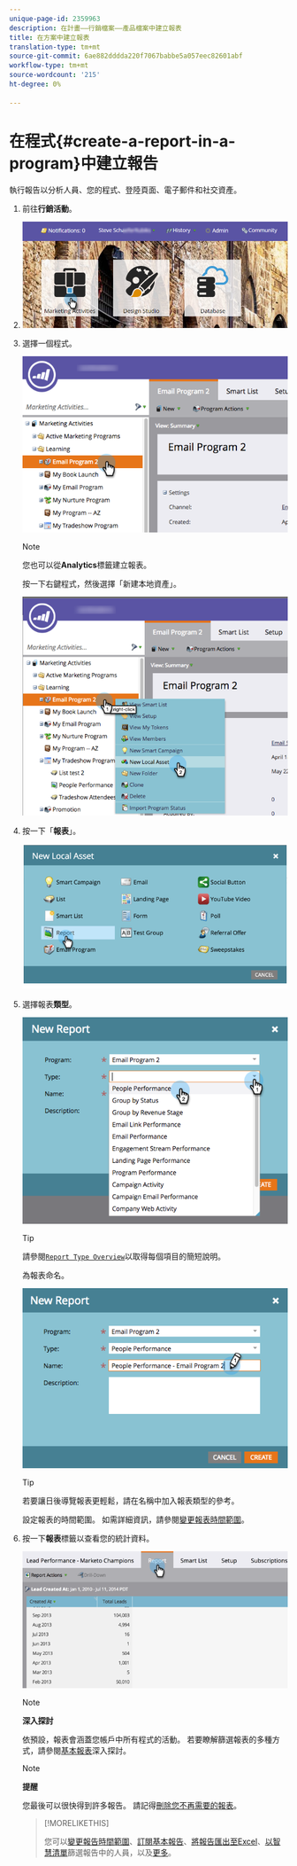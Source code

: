 ```yaml
---
unique-page-id: 2359963
description: 在計畫——行銷檔案——產品檔案中建立報表
title: 在方案中建立報表
translation-type: tm+mt
source-git-commit: 6ae882dddda220f7067babbe5a057eec82601abf
workflow-type: tm+mt
source-wordcount: '215'
ht-degree: 0%

---
```



# 在程式{#create-a-report-in-a-program}中建立報告

執行報告以分析人員、您的程式、登陸頁面、電子郵件和社交資產。

1. 前往&#x200B;**行銷活動**。
1. ![](assets/login-marketing-activities.png)

1. 選擇一個程式。

   ![](assets/selectprogramreport.png)

   >[!NOTE]
   >
   >您也可以從&#x200B;**Analytics**&#x200B;標籤建立報表。

   按一下右鍵程式，然後選擇「新建本地資產」。

   ![](assets/programrightclick-asset.png)

1. 按一下「**報表**」。

   ![](assets/image2014-9-15-18-3a36-3a46.png)

1. 選擇報表&#x200B;**類型**。

   ![](assets/choosereport.png)

   >[!TIP]
   >
   >請參閱[`Report Type Overview`](https://docs.marketo.com/display/DOCS/Report+Type+Overview)以取得每個項目的簡短說明。

   為報表命名。

   ![](assets/namereport.png)

   >[!TIP]
   >
   >若要讓日後導覽報表更輕鬆，請在名稱中加入報表類型的參考。

   設定報表的時間範圍。 如需詳細資訊，請參閱[變更報表時間範圍](../../../../product-docs/reporting/basic-reporting/editing-reports/change-a-report-time-frame.md)。

1. 按一下&#x200B;**報表**&#x200B;標籤以查看您的統計資料。

   ![](assets/image2014-9-15-18-3a38-3a5.png)

   >[!NOTE]
   >
   >**深入探討**
   >
   >
   >依預設，報表會涵蓋您帳戶中所有程式的活動。 若要瞭解篩選報表的多種方式，請參閱[基本報表](https://docs.marketo.com/display/docs/basic+reporting)深入探討。

   >[!NOTE]
   >
   >**提醒**
   >
   >
   >您最後可以很快得到許多報告。 請記得[刪除您不再需要的報表](../../../../product-docs/reporting/basic-reporting/report-activity/delete-a-report.md)。

   >[!MORELIKETHIS]
   >
   >
   >
   >您可以[變更報告時間範圍](../../../../product-docs/reporting/basic-reporting/editing-reports/change-a-report-time-frame.md)、[訂閱基本報告](../../../../product-docs/reporting/basic-reporting/report-subscriptions/subscribe-to-a-basic-report.md)、[將報告匯出至Excel](../../../../product-docs/reporting/basic-reporting/report-activity/export-a-report-to-excel.md)、[以智慧清單](../../../../product-docs/reporting/basic-reporting/editing-reports/filter-people-in-a-report-with-a-smart-list.md)篩選報告中的人員，以及[更多](https://docs.marketo.com/display/docs/basic+reporting)。

